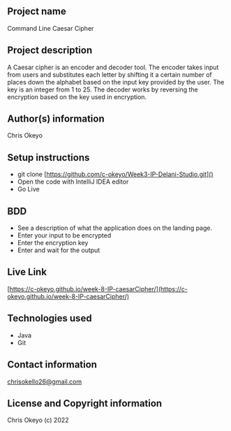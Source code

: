 
## Project name

Command Line Caesar Cipher


## Project description

A Caesar cipher is an encoder and decoder tool. The encoder takes input from users and
substitutes each letter by shifting it a certain number of places down the alphabet based on the input key provided by the user. The key is an integer from 1 to 25. The decoder works by reversing the encryption based on the key used in encryption. 

## Author(s) information

Chris Okeyo

## Setup instructions

- git clone [https://github.com/c-okeyo/Week3-IP-Delani-Studio.git]()
- Open the code with IntelliJ IDEA editor
- Go Live

## BDD

- See a  description of what the application does on the landing page.
- Enter your input to be encrypted
- Enter the encryption key
- Enter and wait for the output 

## Live Link

[https://c-okeyo.github.io/week-8-IP-caesarCipher/](https://c-okeyo.github.io/week-8-IP-caesarCipher/)

## Technologies used

- Java
- Git

## Contact information

[chrisokello26@gmail.com]()

## License and Copyright information

Chris Okeyo (c) 2022
